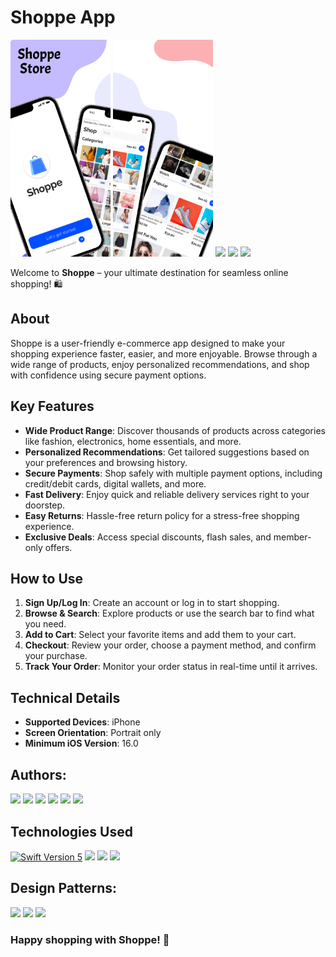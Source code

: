 # Shoppe App  

<div>
<img src="https://github.com/lord-of-the-lost/Shoppe/blob/dev-15/Shoppe/Resources/Assets.xcassets/Readme/image1.imageset/image1.jpeg" width="160" />
<img src="https://github.com/lord-of-the-lost/Shoppe/blob/dev-15/Shoppe/Resources/Assets.xcassets/Readme/image2.imageset/image2.jpeg" width="160" /> 
<img src="https://github.com/lord-of-the-lost/Shoppe/blob/dev-15/Shoppe/Resources/Assets.xcassets/Readme/image3.imageset/image1.jpeg" width="160" />
<img src="https://github.com/lord-of-the-lost/Shoppe/blob/dev-15/Shoppe/Resources/Assets.xcassets/Readme/image4.imageset/image2.jpeg" width="160" />  
<img src="https://github.com/lord-of-the-lost/Shoppe/blob/dev-15/Shoppe/Resources/Assets.xcassets/Readme/image4.imageset/image2.jpeg" width="160" />  
</div>

Welcome to **Shoppe** – your ultimate destination for seamless online shopping! 🛍️  

## About  
Shoppe is a user-friendly e-commerce app designed to make your shopping experience faster, easier, and more enjoyable. Browse through a wide range of products, enjoy personalized recommendations, and shop with confidence using secure payment options.  

## Key Features  
- **Wide Product Range**: Discover thousands of products across categories like fashion, electronics, home essentials, and more.  
- **Personalized Recommendations**: Get tailored suggestions based on your preferences and browsing history.  
- **Secure Payments**: Shop safely with multiple payment options, including credit/debit cards, digital wallets, and more.  
- **Fast Delivery**: Enjoy quick and reliable delivery services right to your doorstep.  
- **Easy Returns**: Hassle-free return policy for a stress-free shopping experience.  
- **Exclusive Deals**: Access special discounts, flash sales, and member-only offers.  

## How to Use  
1. **Sign Up/Log In**: Create an account or log in to start shopping.  
2. **Browse & Search**: Explore products or use the search bar to find what you need.  
3. **Add to Cart**: Select your favorite items and add them to your cart.  
4. **Checkout**: Review your order, choose a payment method, and confirm your purchase.  
5. **Track Your Order**: Monitor your order status in real-time until it arrives.  

## Technical Details  
- **Supported Devices**: iPhone  
- **Screen Orientation**: Portrait only  
- **Minimum iOS Version**: 16.0  

## Authors:
<p align="left"> 
<a href="https://github.com/lord-of-the-lost">
<img src="https://img.shields.io/badge/Nikolay (TeamLead)-lightblue?style=plastic"/></a>
<a href="https://github.com/DaniilMurzin">
<img src="https://img.shields.io/badge/Daniil-green?style=plastic"/></a>
<a href="https://github.com/katrina-o">
<img src="https://img.shields.io/badge/Ekaterina-violet?style=plastic"/></a>
<a href="https://github.com/BakharovskyKS">
<img src="https://img.shields.io/badge/Kirill-blue?style=plastic"/></a>
<a href="https://github.com/ElShtolts13">
<img src="https://img.shields.io/badge/Nadezhda-lime?style=plastic"/></a>
<a href="https://github.com/Solovey73">
<img src="https://img.shields.io/badge/Solovey73-brown?style=plastic"/></a>
</p>

## Technologies Used   
<p align="left"> 
<a href="https://swift.org">
<img src="https://img.shields.io/badge/Swift-5-orange" alt="Swift Version 5" /></a>
<a href="https://developer.apple.com/ios/">
<img src="https://img.shields.io/badge/UIKit-brown"/></a>
<img src="https://img.shields.io/badge/MVP-auto" /></a>
<img src="https://img.shields.io/badge/UserDefaults-red"/></a>
</p>

## Design Patterns:  
<p align="left"> 
<img src="https://img.shields.io/badge/Observer-lime"/></a>
<img src="https://img.shields.io/badge/Delegate-blue" /></a>
<img src="https://img.shields.io/badge/Singleton-lightblue"/></a>
</p>

### Happy shopping with Shoppe! 🎉
